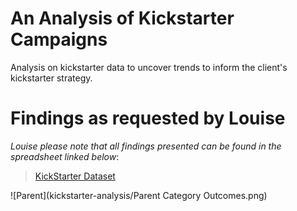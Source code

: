 # An Analysis of Kickstarter Campaigns
Analysis on kickstarter data to uncover trends to inform the client's kickstarter strategy.

# Findings as requested by Louise

_Louise please note that all findings presented can be found in the spreadsheet linked below_:
> [KickStarter Dataset](kickstarter-analysis/data-1-1-3-StarterBook.xlsx)

![Parent](kickstarter-analysis/Parent Category Outcomes.png)  
